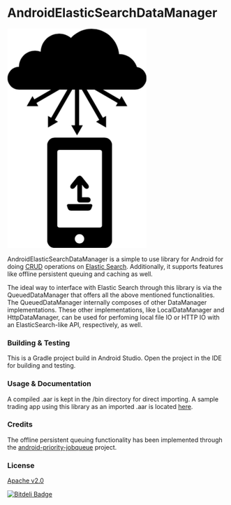 # AndroidElasticSearchDataManager

![](https://raw.githubusercontent.com/udeyrishi/AndroidElasticSearchDataManager/master/logo_dm.png)

AndroidElasticSearchDataManager is a simple to use library for Android for doing [CRUD](https://en.wikipedia.org/wiki/Create,_read,_update_and_delete) operations on [Elastic Search](https://www.elastic.co). Additionally, it supports features like offline persistent queuing and caching as well.

The ideal way to interface with Elastic Search through this library is via the QueuedDataManager that offers all the above mentioned functionalities. The QueuedDataManager internally composes of other DataManager implementations. These other implementations, like LocalDataManager and HttpDataManager, can be used for perfoming local file IO or HTTP IO with an ElasticSearch-like API, respectively, as well.

### Building & Testing

This is a Gradle project build in Android Studio. Open the project in the IDE for building and testing.

### Usage & Documentation

A compiled .aar is kept in the /bin directory for direct importing. A sample trading app using this library as an imported .aar is located [here](https://github.com/CMPUT301F15T03/301p).

### Credits

The offline persistent queuing functionality has been implemented through the [android-priority-jobqueue](https://github.com/yigit/android-priority-jobqueue) project.

### License

[Apache v2.0](https://github.com/udeyrishi/AndroidElasticSearchDataManager/blob/master/LICENSE)


[![Bitdeli Badge](https://d2weczhvl823v0.cloudfront.net/udeyrishi/androidelasticsearchdatamanager/trend.png)](https://bitdeli.com/free "Bitdeli Badge")

